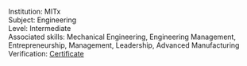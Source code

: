 Institution: MITx\
Subject: Engineering\
Level: Intermediate\
Associated skills: Mechanical Engineering, Engineering Management, Entrepreneurship, Management, Leadership, Advanced Manufacturing\
Verification: [Certificate](https://courses.edx.org/certificates/6cede16d944f4f9aa49758042581f7fe)
